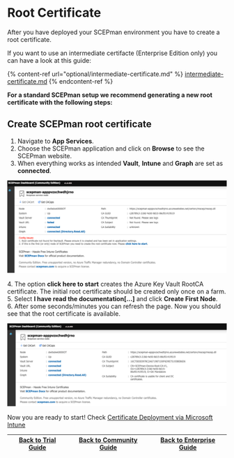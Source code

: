 # Root Certificate

After you have deployed your SCEPman environment you have to create a root certificate.

If you want to use an intermediate certifacte (Enterprise Edition only) you can have a look at this guide:&#x20;

{% content-ref url="optional/intermediate-certificate.md" %}
[intermediate-certificate.md](optional/intermediate-certificate.md)
{% endcontent-ref %}

**For a standard SCEPman setup we recommend generating a new root certificate with the following steps:**

## Create SCEPman root certificate

1. Navigate to **App Services**.&#x20;
2. Choose the SCEPman application and click on **Browse** to see the SCEPman website.&#x20;
3. When everything works as intended **Vault**, **Intune** and **Graph** are set as **connected**.

![](<../../.gitbook/assets/image (14) (1) (1) (1) (1) (1) (1).png>)

4\. The option **click here to start** creates the Azure Key Vault RootCA certificate. The initial root certificate should be created only once on a farm. \
5\. Select **I have read the documentation\[...]** and click **Create First Node**.\
6\. After some seconds/minutes you can refresh the page. Now you should see that the root certificate is available.

![](<../.gitbook/assets/image (15).png>)

Now you are ready to start! Check [Certificate Deployment via Microsoft Intune](../certificate-deployment/microsoft-intune/)

| [Back to Trial Guide](../scepman-deployment/trial-guide.md#step-3-create-root-certificate) | [Back to Community Guide](../scepman-deployment/community-guide.md#step-3-create-root-certificate) | ​[Back to Enterprise Guide​](../scepman-deployment/enterprise-guide.md#step-3-create-root-certificate) |
| ------------------------------------------------------------------------------------------ | -------------------------------------------------------------------------------------------------- | ------------------------------------------------------------------------------------------------------ |
